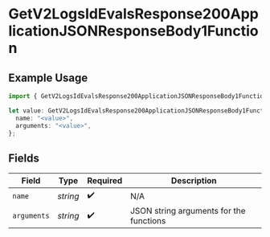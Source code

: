 # GetV2LogsIdEvalsResponse200ApplicationJSONResponseBody1Function

## Example Usage

```typescript
import { GetV2LogsIdEvalsResponse200ApplicationJSONResponseBody1Function } from "orq-poc-typescript-multi-env-version/models/operations";

let value: GetV2LogsIdEvalsResponse200ApplicationJSONResponseBody1Function = {
  name: "<value>",
  arguments: "<value>",
};
```

## Fields

| Field                                   | Type                                    | Required                                | Description                             |
| --------------------------------------- | --------------------------------------- | --------------------------------------- | --------------------------------------- |
| `name`                                  | *string*                                | :heavy_check_mark:                      | N/A                                     |
| `arguments`                             | *string*                                | :heavy_check_mark:                      | JSON string arguments for the functions |